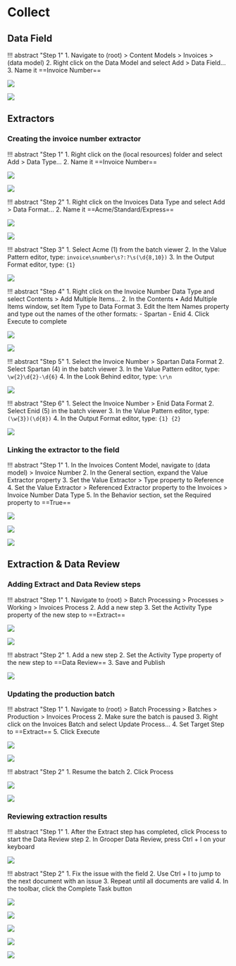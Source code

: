 # Collect

## Data Field

!!! abstract "Step 1"
    1. Navigate to (root) > Content Models > Invoices > (data model)
    2. Right click on the Data Model and select Add > Data Field...
    3. Name it ==Invoice Number==

![](../img/vol1/4-1/001.png)

![](../img/vol1/4-1/003.png)

## Extractors

### Creating the invoice number extractor

!!! abstract "Step 1"
    1. Right click on the (local resources) folder and select Add > Data Type...
    2. Name it ==Invoice Number==

![](../img/vol1/4-1/004.png)

![](../img/vol1/4-1/006.png)

!!! abstract "Step 2"
    1. Right click on the Invoices Data Type and select Add > Data Format...
    2. Name it ==Acme/Standard/Express==

![](../img/vol1/4-1/007.png)

![](../img/vol1/4-1/009.png)

!!! abstract "Step 3"
    1. Select Acme (1) from the batch viewer
    2. In the Value Pattern editor, type:
        ```
        invoice\snumber\s?:?\s(\d{8,10})
        ```
    3. In the Output Format editor, type:
        ```
        {1}
        ```

![](../img/vol1/4-1/012.png)

!!! abstract "Step 4"
    1. Right click on the Invoice Number Data Type and select Contents > Add Multiple Items...
    2. In the Contents • Add Multiple Items window, set Item Type to Data Format
    3. Edit the Item Names property and type out the names of the other formats:
        - Spartan
        - Enid
    4. Click Execute to complete

![](../img/vol1/4-1/013.png)

![](../img/vol1/4-1/014.png)

!!! abstract "Step 5"
    1. Select the Invoice Number > Spartan Data Format
    2. Select Spartan (4) in the batch viewer
    3. In the Value Pattern editor, type:
        ```
        \w{2}\d{2}-\d{6}
        ```
    4. In the Look Behind editor, type:
        ```
        \r\n
        ```

![](../img/vol1/4-1/020.png)

!!! abstract "Step 6"
    1. Select the Invoice Number > Enid Data Format
    2. Select Enid (5) in the batch viewer
    3. In the Value Pattern editor, type:
        ```
        (\w{3})(\d{8})
        ```
    4. In the Output Format editor, type:
        ```
        {1} {2}
        ```

![](../img/vol1/4-1/022-2.png)

### Linking the extractor to the field

!!! abstract "Step 1"
    1. In the Invoices Content Model, navigate to (data model) > Invoice Number
    2. In the General section, expand the Value Extractor property
    3. Set the Value Extractor > Type property to Reference
    4. Set the Value Extractor > Referenced Extractor property to the Invoices > Invoice Number Data Type
    5. In the Behavior section, set the Required property to ==True==

![](../img/vol1/4-1/030.png)

![](../img/vol1/4-1/033.png)

![](../img/vol1/4-1/042.png)

## Extraction & Data Review

### Adding Extract and Data Review steps

!!! abstract "Step 1"
    1. Navigate to (root) > Batch Processing > Processes > Working > Invoices Process
    2. Add a new step
    3. Set the Activity Type property of the new step to ==Extract==

![](../img/vol1/4-2/001.png)

![](../img/vol1/4-2/002.png)

!!! abstract "Step 2"
    1. Add a new step
    2. Set the Activity Type property of the new step to ==Data Review==
    3. Save and Publish

![](../img/vol1/4-2/003.png)

### Updating the production batch

!!! abstract "Step 1"
    1. Navigate to (root) > Batch Processing > Batches > Production > Invoices Process
    2. Make sure the batch is paused
    3. Right click on the Invoices Batch and select Update Process...
    4. Set Target Step to ==Extract==
    5. Click Execute

![](../img/vol1/4-2/005.png)

![](../img/vol1/4-2/006.png)

!!! abstract "Step 2"
    1. Resume the batch
    2. Click Process

![](../img/vol1/4-2/008.png)

![](../img/vol1/4-2/010.png)

### Reviewing extraction results

!!! abstract "Step 1"
    1. After the Extract step has completed, click Process to start the Data Review step
    2. In Grooper Data Review, press Ctrl + I on your keyboard

![](../img/vol1/4-2/011.png)

!!! abstract "Step 2"
    1. Fix the issue with the field
    2. Use Ctrl + I to jump to the next document with an issue
    3. Repeat until all documents are valid
    4. In the toolbar, click the Complete Task button

![](../img/vol1/4-2/018.png)

![](../img/vol1/4-2/020.png)

![](../img/vol1/4-2/024.png)

![](../img/vol1/4-2/027.png)

![](../img/vol1/4-2/028.png)